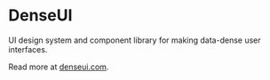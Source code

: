 # DenseUI

UI design system and component library for making data-dense user
interfaces.

Read more at [denseui.com](https://denseui.com).
